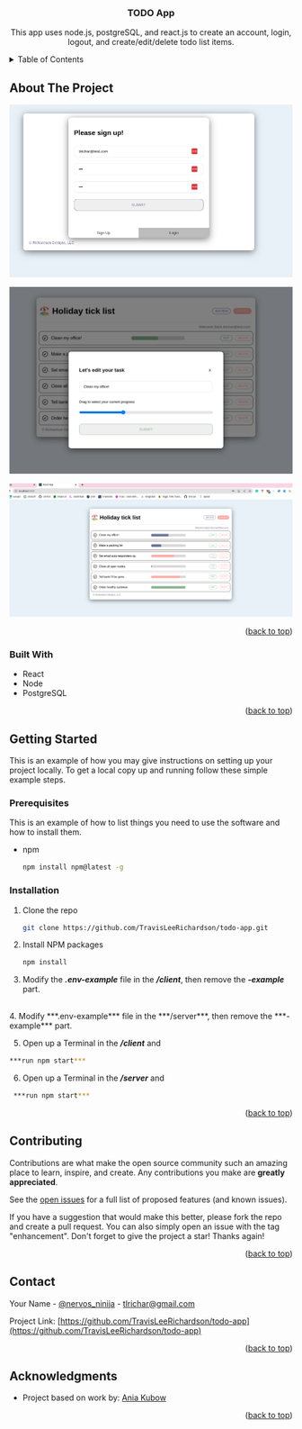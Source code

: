 
<a name="readme-top"></a>
<br />
<div align="center">
<h3 align="center">TODO App</h3>

  <p align="center">
    This app uses node.js, postgreSQL, and react.js to create an account, login, logout, and create/edit/delete todo list items.
    <br />
    <a href="https://github.com/TravisLeeRichardson/todo-app"></a>
  </p>
</div>

<!-- TABLE OF CONTENTS -->
<details>
  <summary>Table of Contents</summary>
  <ol>
    <li>
      <a href="#about-the-project">About The Project</a>
      <ul>
        <li><a href="#built-with">Built With</a></li>
      </ul>
    </li>
    <li>
      <a href="#getting-started">Getting Started</a>
      <ul>
        <li><a href="#prerequisites">Prerequisites</a></li>
        <li><a href="#installation">Installation</a></li>
      </ul>
    </li>
    <li><a href="#contributing">Contributing</a></li>
    <li><a href="#contact">Contact</a></li>
    <li><a href="#acknowledgments">Acknowledgments</a></li>
  </ol>
</details>



<!-- ABOUT THE PROJECT -->
## About The Project

![alt text](https://github.com/TravisLeeRichardson/todo-app/blob/main/Screenshot%201.png)

![alt text](https://github.com/TravisLeeRichardson/todo-app/blob/main/Screenshot%202.png)

![alt text](https://github.com/TravisLeeRichardson/todo-app/blob/main/Screenshot%203.png)


<p align="right">(<a href="#readme-top">back to top</a>)</p>



### Built With

* React
* Node
* PostgreSQL


<p align="right">(<a href="#readme-top">back to top</a>)</p>

<!-- GETTING STARTED -->
## Getting Started

This is an example of how you may give instructions on setting up your project locally.
To get a local copy up and running follow these simple example steps.

### Prerequisites

This is an example of how to list things you need to use the software and how to install them.
* npm
  ```sh
  npm install npm@latest -g
  ```

### Installation

1. Clone the repo
   ```sh
   git clone https://github.com/TravisLeeRichardson/todo-app.git
   ```
2. Install NPM packages
   ```sh
   npm install
   ```
3. Modify the ***.env-example*** file in the ***/client***, then remove the ***-example*** part.
<br>
4. Modify ***.env-example*** file in the ***/server***, then remove the ***-example*** part.
<br>

5. Open up a Terminal in the ***/client*** and 
 ```sh
 ***run npm start***
 ```
6. Open up a Terminal in the ***/server*** and 
```sh
 ***run npm start***
 ```

<p align="right">(<a href="#readme-top">back to top</a>)</p>






<!-- CONTRIBUTING -->
## Contributing

Contributions are what make the open source community such an amazing place to learn, inspire, and create. Any contributions you make are **greatly appreciated**.

See the [open issues](https://github.com/github_username/todo-app/issues) for a full list of proposed features (and known issues).

If you have a suggestion that would make this better, please fork the repo and create a pull request. You can also simply open an issue with the tag "enhancement".
Don't forget to give the project a star! Thanks again!

<p align="right">(<a href="#readme-top">back to top</a>)</p>

<!-- CONTACT -->
## Contact

Your Name - [@nervos_ninija](https://twitter.com/nervos_ninja) - tlrichar@gmail.com

Project Link: [https://github.com/TravisLeeRichardson/todo-app](https://github.com/TravisLeeRichardson/todo-app)


<p align="right">(<a href="#readme-top">back to top</a>)</p>


<!-- ACKNOWLEDGMENTS -->
## Acknowledgments

* Project based on work by: [Ania Kubow](https://github.com/kubowania)

<p align="right">(<a href="#readme-top">back to top</a>)</p>
